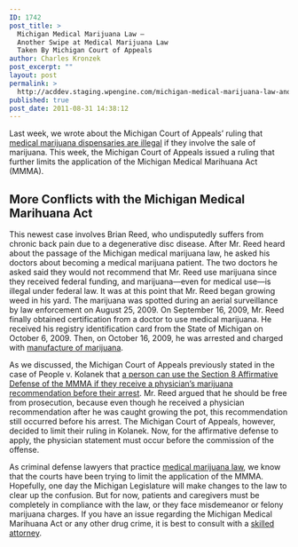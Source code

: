 ```yaml
---
ID: 1742
post_title: >
  Michigan Medical Marijuana Law –
  Another Swipe at Medical Marijuana Law
  Taken By Michigan Court of Appeals
author: Charles Kronzek
post_excerpt: ""
layout: post
permalink: >
  http://acddev.staging.wpengine.com/michigan-medical-marijuana-law-another-swipe-at-medical-marijuana-law-taken-by-michigan-court-of-appeals.html
published: true
post_date: 2011-08-31 14:38:12
---
```

Last week, we wrote about the Michigan Court of Appeals’ ruling that <a title="Michigan Medical Marijuana " href="http://acddev.staging.wpengine.com/medical-marijuana.html">medical marijuana dispensaries are illegal</a> if they involve the sale of marijuana. This week, the Michigan Court of Appeals issued a ruling that further limits the application of the Michigan Medical Marihuana Act (MMMA).
<h2>More Conflicts with the Michigan Medical Marihuana Act</h2>
This newest case involves Brian Reed, who undisputedly suffers from chronic back pain due to a degenerative disc disease. After Mr. Reed heard about the passage of the Michigan medical marijuana law, he asked his doctors about becoming a medical marijuana patient. The two doctors he asked said they would not recommend that Mr. Reed use marijuana since they received federal funding, and marijuana—even for medical use—is illegal under federal law. It was at this point that Mr. Reed began growing weed in his yard. The marijuana was spotted during an aerial surveillance by law enforcement on August 25, 2009. On September 16, 2009, Mr. Reed finally obtained certification from a doctor to use medical marijuana. He received his registry identification card from the State of Michigan on October 6, 2009. Then, on October 16, 2009, he was arrested and charged with <a title="Michigan Medical Marijuana " href="http://acddev.staging.wpengine.com/medical-marijuana.html">manufacture of marijuana</a>.

As we discussed, the Michigan Court of Appeals previously stated in the case of People v. Kolanek that <a title="Michigan Medical Marijuana " href="http://acddev.staging.wpengine.com/medical-marijuana.html">a person can use the Section 8 Affirmative Defense of the MMMA if they receive a physician’s marijuana recommendation before their arrest</a>. Mr. Reed argued that he should be free from prosecution, because even though he received a physician recommendation after he was caught growing the pot, this recommendation still occurred before his arrest. The Michigan Court of Appeals, however, decided to limit their ruling in Kolanek. Now, for the affirmative defense to apply, the physician statement must occur before the commission of the offense.

As criminal defense lawyers that practice <a title="Michigan Medical Marijuana " href="http://acddev.staging.wpengine.com/medical-marijuana.html">medical marijuana law</a>, we know that the courts have been trying to limit the application of the MMMA. Hopefully, one day the Michigan Legislature will make changes to the law to clear up the confusion. But for now, patients and caregivers must be completely in compliance with the law, or they face misdemeanor or felony marijuana charges. If you have an issue regarding the Michigan Medical Marihuana Act or any other drug crime, it is best to consult with a <a title="Michigan Drug Crime Attorneys " href="http://acddev.staging.wpengine.com/getting-dismissals.html">skilled attorney</a>.